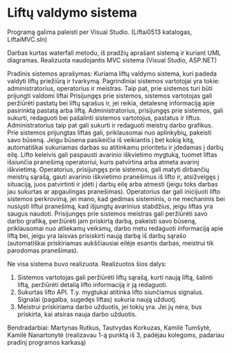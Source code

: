 # Liftų valdymo sistema

Programą galima paleisti per Visual Studio. (Liftai0513 katalogas, LiftaiMVC.sln)


Darbas kurtas waterfall metodu, iš pradžių aprašant sistemą ir kuriant UML diagramas.
Realizuota naudojantis MVC sistema (Visual Studio, ASP.NET)

Pradinis sistemos aprašymas:
Kuriama liftų valdymo sistema, kuri padeda valdyti liftų priežiūrą ir tvarkymą. Pagrindiniai sistemos vartotojai yra tokie: administratorius, operatorius ir meistras. Taip pat, prie sistemos turi būti prijungti valdomi liftai
Prisijungęs prie sistemos, sistemos vartotojas gali peržiūrėti pastatų bei liftų sąrašus ir, jei reikia, detalesnę informaciją apie pasirinktą pastatą arba liftą.
Administratorius, prisijungęs prie sistemos, gali sukurti, redaguoti bei pašalinti sistemos vartotojus, pastatus ir liftus. Administratorius taip pat gali sukurti ir redaguoti meistrų darbo grafikus.
Prie sistemos prijungtas liftas gali, priklausomai nuo aplinkybių, pakeisti savo būseną. Jeigu būsena pasikeičia iš veikiantis į bet kokią kitą, automatiškai sukuriamas darbas su atitinkamu prioritetu ir įdedamas į darbų eilę. Lifto keleivis gali paspausti avarinio iškvietimo mygtuką, tuomet liftas išsiunčia pranešimą operatoriui, kuris patvirtina arba atmeta avarinį iškvietimą.
Operatorius, prisijungęs prie sistemos, gali matyti dirbančių meistrų sąrašą, gauti avarinio iškvietimo pranešimus iš lifto ir, atsižvelgęs į situaciją, juos patvirtinti ir įdėti į darbų eilę arba atmesti (jeigu toks darbas jau sukurtas ar apgaulingas pranešimas). Operatorius dar gali inicijuoti lifto sistemos perkrovimą, jei mano, kad gedimas sisteminis, o ne mechaninis bei nusiųsti liftui pranešimą, kad išjungtų avarinius stabdžius, jeigu liftas yra saugus naudoti.
Prisijungęs prie sistemos meistras gali peržiūrėti savo darbo grafiką, peržiūrėti jam priskirtą darbą, pakeisti savo būseną, priklausomai nuo atliekamų veiksmų, darbo metu redaguoti informaciją apie liftą bei, jeigu yra laisvas prisiskirti naują darbą iš darbų sąrašo (automatiškai priskiriamas aukščiausiai eilėje esantis darbas, meistrui tik parodomas pranešimas).

Ne visa sistema buvo realizuota. Realizuotos šios dalys:
1. Sistemos vartotojas gali peržiūrėti liftų sąrašą, kurti naują liftą, šalinti liftą, peržiūrėti detalią lifto informaciją ir ją redaguoti.
2. Sukurtas lifto API. T.y. mygtukai atitinka lifto siunčiamus signalus. Signalai (pagalba, sugedęs liftas) sukuria naują užduotį.
3. Meistrui priskiriama darbo užduotis, jei tokių yra. Jei jų nėra, bus priskirta, kai atsiras nauja darbo užduotis.

Bendradarbiai:
Martynas Rutkus,
Tautvydas Korkuzas,
Kamilė Tumšytė,
Kamilė Nanartonytė (realizavau 1-ą punktą iš 3, padėjau kolegoms, padariau pradinį programos karkasą)


